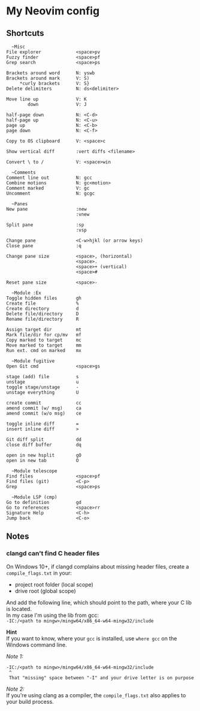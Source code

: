 # My Neovim config
## Shortcuts

```text
  ~Misc
File explorer             <space>pv
Fuzzy finder              <space>pf
Grep search               <space>ps

Brackets around word      N: yswb
Brackets around mark      V: S)
     *curly brackets      V: S}
Delete delimiters         N: ds<delimiter>

Move line up              V: K
        down              V: J

half-page down            N: <C-d>
half-page up              N: <C-u>
page up                   N: <C-b>
page down                 N: <C-f>

Copy to OS clipboard      V: <space>c

Show vertical diff        :vert diffs <filename>

Convert \ to /            V: <space>win
```

```text
  ~Comments
Comment line out          N: gcc
Combine motions           N: gc<motion>
Comment marked            V: gc
Uncomment                 N: gcgc
```

```text
  ~Panes
New pane                  :new
                          :vnew

Split pane                :sp
                          :vsp

Change pane               <C-w>hjkl (or arrow keys)
Close pane                :q

Change pane size          <space>, (horizontal)
                          <space>.
                          <space>+ (vertical)
                          <space># 

Reset pane size           <space>-
```

```text
  ~Module :Ex
Toggle hidden files       gh
Create file               %
Create directory          d
Delete file/directory     D
Rename file/directory     R

Assign target dir         mt
Mark file/dir for cp/mv   mf
Copy marked to target     mc
Move marked to target     mm
Run ext. cmd on marked    mx
```

```text
  ~Module fugitive
Open Git cmd              <space>gs

stage (add) file          s
unstage                   u
toggle stage/unstage      -
unstage everything        U

create commit             cc
amend commit (w/ msg)     ca
amend commit (w/o msg)    ce

toggle inline diff        =
insert inline diff        >

Git diff split            dd
close diff buffer         dq

open in new hsplit        gO
open in new tab           O
```

```text
  ~Module telescope
Find files                <space>pf
Find files (git)          <C-p>
Grep                      <space>ps
```

```text
  ~Module LSP (cmp)
Go to definition          gd
Go to references          <space>rr
Signature Help            <C-h>
Jump back                 <C-o>
```


## Notes
### clangd can't find C header files
On Windows 10+, if clangd complains about missing header files,
create a `compile_flags.txt` in your:  
- project root folder (local scope)
- drive root (global scope)

And add the following line, which should point to the path, where your C lib is located.  
In my case I'm using the lib from gcc:  
`-IC:/<path to mingw>/mingw64/x86_64-w64-mingw32/include`  

**Hint**  
If you want to know, where your `gcc` is installed, use `where gcc` on the Windows command line.  

*Note 1:*  
```text
-IC:/<path to mingw>/mingw64/x86_64-w64-mingw32/include
 ^
 That "missing" space between "-I" and your drive letter is on purpose
```

*Note 2:*  
If you're using clang as a compiler, the `compile_flags.txt` also applies 
to your build process.
